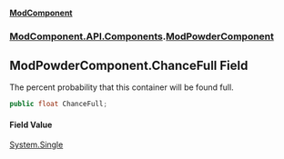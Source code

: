 #### [ModComponent](index.md 'index')
### [ModComponent.API.Components](index.md#ModComponent.API.Components 'ModComponent.API.Components').[ModPowderComponent](ModPowderComponent.md 'ModComponent.API.Components.ModPowderComponent')

## ModPowderComponent.ChanceFull Field

The percent probability that this container will be found full.

```csharp
public float ChanceFull;
```

#### Field Value
[System.Single](https://docs.microsoft.com/en-us/dotnet/api/System.Single 'System.Single')